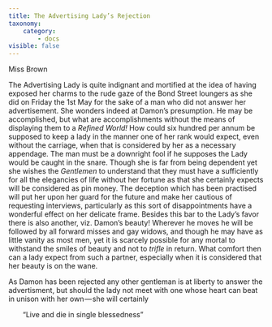 ```yaml
---
title: The Advertising Lady’s Rejection
taxonomy:
    category:
        - docs
visible: false
---
```


<div class="author">Miss Brown</div>

The Advertising Lady is quite indignant and mortified at the idea of having exposed her charms to the rude gaze of the Bond Street loungers as she did on Friday the 1st May for the sake of a man who did not answer her advertisement. She wonders indeed at Damon’s presumption. He may be accomplished, but what are accomplishments without the means of displaying them to a *Refined World!* How could six hundred per annum be supposed to keep a lady in the manner one of her rank would expect, even without the carriage, when that is considered by her as a necessary appendage. The man must be a downright fool if he supposes the Lady would be caught in the snare. Though she is far from being dependent yet she wishes the *Gentlemen* to understand that they must have a sufficiently for all the elegancies of life without her fortune as that she certainly expects will be considered as pin money. The deception which has been practised will put her upon her guard for the future and make her cautious of requesting interviews, particularly as this sort of disappointments have a wonderful effect on her delicate frame. Besides this bar to the Lady’s favor there is also another, viz. Damon’s beauty! Wherever he moves he will be followed by all forward misses and gay widows, and though he may have as little vanity as most men, yet it is scarcely possible for any mortal to withstand the smiles of beauty and not to *trifle* in return. What comfort then can a lady expect from such a partner, especially when it is considered that her beauty is on the wane.

As Damon has been rejected any other gentleman is at liberty to answer the advertisment, but should the lady not meet with one whose heart can beat in unison with her own — she will certainly  
  
&emsp;&emsp;“Live and die in single blessedness”